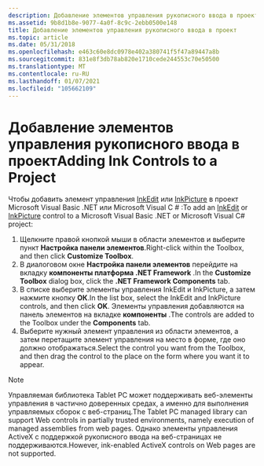 ```yaml
---
description: Добавление элементов управления рукописного ввода в проект
ms.assetid: 9b8d1b8e-9077-4a0f-8c9c-2ebb0500e148
title: Добавление элементов управления рукописного ввода в проект
ms.topic: article
ms.date: 05/31/2018
ms.openlocfilehash: e463c60e8dc0978e402a380741f5f47a89447a8b
ms.sourcegitcommit: 831e8f3db78ab820e1710cede244553c70e50500
ms.translationtype: MT
ms.contentlocale: ru-RU
ms.lasthandoff: 01/07/2021
ms.locfileid: "105662109"
---
```

# <a name="adding-ink-controls-to-a-project"></a><span data-ttu-id="748dc-103">Добавление элементов управления рукописного ввода в проект</span><span class="sxs-lookup"><span data-stu-id="748dc-103">Adding Ink Controls to a Project</span></span>

<span data-ttu-id="748dc-104">Чтобы добавить элемент управления [InkEdit](inkedit-control-reference.md) или [InkPicture](inkpicture-control-reference.md) в проект Microsoft Visual Basic .NET или Microsoft Visual C \# :</span><span class="sxs-lookup"><span data-stu-id="748dc-104">To add an [InkEdit](inkedit-control-reference.md) or [InkPicture](inkpicture-control-reference.md) control to a Microsoft Visual Basic .NET or Microsoft Visual C\# project:</span></span>

1.  <span data-ttu-id="748dc-105">Щелкните правой кнопкой мыши в области элементов и выберите пункт **Настройка панели элементов**.</span><span class="sxs-lookup"><span data-stu-id="748dc-105">Right-click within the Toolbox, and then click **Customize Toolbox**.</span></span>
2.  <span data-ttu-id="748dc-106">В диалоговом окне **Настройка панели элементов** перейдите на вкладку **компоненты платформа .NET Framework** .</span><span class="sxs-lookup"><span data-stu-id="748dc-106">In the **Customize Toolbox** dialog box, click the **.NET Framework Components** tab.</span></span>
3.  <span data-ttu-id="748dc-107">В списке выберите элементы управления InkEdit и InkPicture, а затем нажмите кнопку **ОК**.</span><span class="sxs-lookup"><span data-stu-id="748dc-107">In the list box, select the InkEdit and InkPicture controls, and then click **OK**.</span></span> <span data-ttu-id="748dc-108">Элементы управления добавляются на панель элементов на вкладке **компоненты** .</span><span class="sxs-lookup"><span data-stu-id="748dc-108">The controls are added to the Toolbox under the **Components** tab.</span></span>
4.  <span data-ttu-id="748dc-109">Выберите нужный элемент управления из области элементов, а затем перетащите элемент управления на место в форме, где оно должно отображаться.</span><span class="sxs-lookup"><span data-stu-id="748dc-109">Select the control you want from the Toolbox, and then drag the control to the place on the form where you want it to appear.</span></span>

> [!Note]  
> <span data-ttu-id="748dc-110">Управляемая библиотека Tablet PC может поддерживать веб-элементы управления в частично доверенных средах, а именно для выполнения управляемых сборок с веб-страниц.</span><span class="sxs-lookup"><span data-stu-id="748dc-110">The Tablet PC managed library can support Web controls in partially trusted environments, namely execution of managed assemblies from web pages.</span></span> <span data-ttu-id="748dc-111">Однако элементы управления ActiveX с поддержкой рукописного ввода на веб-страницах не поддерживаются.</span><span class="sxs-lookup"><span data-stu-id="748dc-111">However, ink-enabled ActiveX controls on Web pages are not supported.</span></span>

 

 

 



